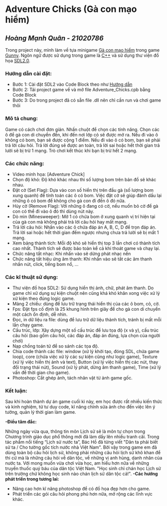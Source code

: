 # Adventure Chicks (Gà con mạo hiểm)
_Hoàng Mạnh Quân - 21020786_
--------------------------
Trong project này, mình làm về tựa minigame [Gà con mạo hiểm](https://gunnypc.zing.vn/huong-dan/tieu-hoc/ga-con-mao-hiem.html) trong game [Gunny](https://gunnypc.zing.vn/bianrungxanh). Ngôn ngữ được sử dụng trong game là [C++](https://vi.wikipedia.org/wiki/C%2B%2B) và sử dụng thư viện đồ họa [SDL2.0](https://www.libsdl.org/).

### Hướng dẫn cài đặt:

- Bước 1: Cài đặt SDL2 vào Code Block theo như [Hướng dẫn](https://www.youtube.com/watch?v=kxi0TMXEG3g)
- Bước 2: Tải project game về và mở file Adventure_Chicks.cpb bằng Code Block
- Bước 3: Do trong project đã có sẵn file .dll nên chỉ cần run và chơi game thôi
  
### Mô tả chung:
  Game có cách chơi đơn giản. Nhấn chuột để chọn các tính năng. 
  Chọn các ô để gà con di chuyển đến, khi đến nơi lớp cỏ sẽ được mở ra. 
  Nếu đi vào ô không có bom, bạn sẽ được cộng 1 điểm. Nếu đi vào ô có bom, bạn sẽ phải trả lời câu hỏi. Trả lời đúng sẽ được an toàn, trả lời sai hoặc hết thời gian trả lười sẽ bị trừ 1 mạng.
  Trò chơi kết thúc khi bạn bị trừ hết 2 mạng. 
  
### Các chức năng:
- Video minh họa: [Adventure Chick]
- Chọn độ khó: Độ khó khác nhau thì số lượng bom trên bản đồ sẽ khác nhau.
- Đặt cờ (Set Flag): Dựa vào con số hiển thị trên đầu gà (số lượng bom xung quanh) để tính toán các ô có bom. Việc đặt cờ sẽ giúp đánh dấu lại những ô có bom để không cho gà con đi đến ô đó nữa.
- Hủy cờ (Remove Flag): Với những ô đang có cờ, nếu muốn bỏ cờ để gà con có thể đi vào ô đó thì dùng nút này.
- Dò mìn (Minesweeper): Mở 1 có chứa bom ở xung quanh vị trí hiện tại của gà con mà không phải trả lời câu hỏi hay mất mạng.
- Trả lời câu hỏi: Nhấn vào các ô chứa đáp án A, B, C, D để trọn đáp án. Trả lời sai hoặc hết thời gian đếm ngược nhưng chưa trả lười sẽ bị mất 1 mạng.
- Xem bảng thành tích: Mỗi độ khó sẽ hiển thị top 3 lần chơi có thành tích cao nhất. Thành tích sẽ được bảo toàn kể cả khi thoát game và chạy lại.
- Chức năng tắt nhạc: Khi nhấn vào sẽ dừng phát nhạc nền
- Chức năng tắt hiệu ứng âm thanh: Khi nhấn vào sẽ tắt các âm thanh nhấn nút, click, tiếng bom nổ, ...

### Các kĩ thuật sử dụng:
- Thư viện đồ họa SDL2: Sử dụng hiển thị ảnh, chữ, phát âm thanh. Do game chỉ xử dụng sự kiện chuột nên cũng khá khó khăn xong việc xử lý xử kiện theo đúng logic game.
- Mảng 2 chiều: dùng để lưu trữ trạng thái hiển thị của các ô bom, cỏ, cờ.
- Fps: Đặt fps cố định là 25 khung hình trên giây để cho gà con di chuyển một cách ổn định, dễ nhìn.
- Đọc, in dữ liệu ra file: dùng để lưu trữ dữ liệu thành tích, tránh bị mất mỗi lần chạy game.
- Cấu trúc, lớp: Xây dựng một số cấu trúc để lưu tọa độ (x và y), cấu trúc câu hỏi (bao gồm câu hỏi, các đáp án, đáp án đúng, lựa chọn của người chơi)
- Nạp chồng toán tử để so sánh các tọa độ.
- Chia code thành các file: window (xử lý khởi tạo, đóng SDL, chứa game loop), core (chứa việc xử lý các sự kiện cũng như logic game), Texture (xử lý việc hiển thị ảnh và text), Button (xử lý việc hiển thị các nút, thay đổi trạng thái nút), Sound (xử lý phát, dừng âm thanh game), Time (xử lý vấn đề thời gian cho game).
- Photoshop: Cắt ghép ảnh, tách nhân vật từ ảnh game gốc.

### Kết luận:
Sau khi hoàn thành dự án game cuối kì này, em học được rất nhiều kiến thức và kinh nghiệm, từ tư duy code, kĩ năng chỉnh sửa ảnh cho đến việc lên ý tưởng, quản lý thời gian làm game.

**-Điều tâm đắc:**

Những ngày vừa qua, thông tin môn Lịch sử sẽ là môn tự chọn trong Chương trình giáo dục phổ thông mới đã làm dấy lên nhiều tranh cãi. Trong tác phẩm nổi tiếng “Lịch sử nước ta”, Bác Hồ đã từng viết "Dân ta phải biết sử ta / Cho tường gốc tích nước nhà Việt Nam". Bởi vậy trong game em đã dùng toàn bộ câu hỏi lịch sử, không phải những câu hỏi lịch sử khô khan để thi cử mà là những câu hỏi về dân tộc, về những vị anh hùng, danh nhân của nước ta. Với mong muốn vừa chơi vừa học, am hiểu hơn nữa về những truyền thuốc quý báu của dân tộc Việt Nam. "Học sinh chỉ chán học Lịch sử trên trường chứ không học sinh nào chán lịch sử dân tộc cả!".
**-Các hướng phát triển trong tương lai:**

- Nâng cao hơn kĩ năng photoshop để có đồ họa đẹp hơn cho game.
- Phát triển các gói câu hỏi phong phú hơn nữa, mở rộng các lĩnh vực khác.
